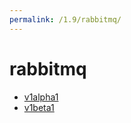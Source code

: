 ```yaml
---
permalink: /1.9/rabbitmq/
---
```


# rabbitmq



* [v1alpha1](v1alpha1/index.md)
* [v1beta1](v1beta1/index.md)